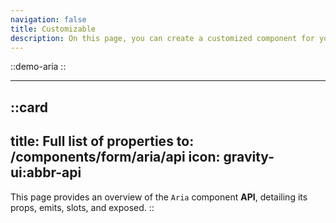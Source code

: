 ```yaml
---
navigation: false
title: Customizable
description: On this page, you can create a customized component for your Vue applications by adjusting its properties to suit your needs. It provides a live preview of the component’s code and behavior, allowing you to design dynamic and user-friendly interfaces effortlessly.
---
```

::demo-aria
::

---

::card
---
title: Full list of properties
to: /components/form/aria/api
icon: gravity-ui:abbr-api
---
This page provides an overview of the `Aria` component **API**, detailing its props, emits, slots, and exposed.
::